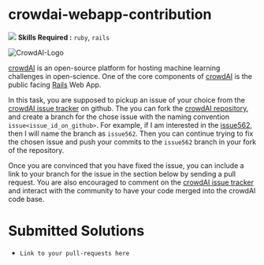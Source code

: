 # crowdai-webapp-contribution
![](https://img.shields.io/badge/difficulty-medium-yellow.svg)
**Skills Required :** `ruby`, `rails`

![CrowdAI-Logo](https://github.com/crowdAI/crowdai/raw/master/app/assets/images/misc/crowdai-logo-smile.svg?sanitize=true)

[crowdAI](https://crowdai.org) is an open-source platform for hosting machine learning challenges in open-science. One of the core components
of [crowdAI](https://crowdai.org) is the public facing [Rails](http://rubyonrails.org/) Web App.

In this task, you are supposed to pickup an issue of your choice from the [crowdAI issue tracker](https://github.com/crowdAI/crowdai/issues) on github.
The you can fork the [crowdAI repository](https://github.com/crowdai/crowdai), and create a branch for the chose issue with the naming convention `issue<issue_id_on_github>`. For example, if I am interested in the [issue562](https://github.com/crowdAI/crowdai/issues/562), then I will name the branch as `issue562`. Then you can continue trying to fix the chosen issue and push your commits to the `issue562` branch in your fork of the repository.

Once you are convinced that you have fixed the issue, you can include a link to your branch for the issue in the section below by sending a pull request. You are also encouraged to comment on the [crowdAI issue tracker](https://github.com/crowdAI/crowdai/issues) and interact with the community to have your code merged into the crowdAI code base.

# Submitted Solutions
* `Link to your pull-requests here`
